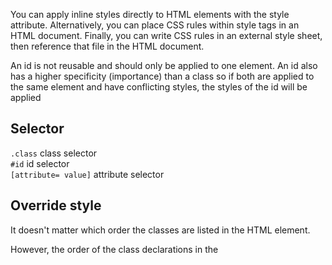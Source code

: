 You can apply inline styles directly to HTML elements with the style attribute. Alternatively, you can place CSS rules within style tags in an HTML document. Finally, you can write CSS rules in an external style sheet, then reference that file in the HTML document.  

An id is not reusable and should only be applied to one element. An id also has a higher specificity (importance) than a class so if both are applied to the same element and have conflicting styles, the styles of the id will be applied

## Selector ##

``` .class ``` class selector  
``` #id ``` id selector    
``` [attribute= value] ``` attribute selector

## Override style ##
It doesn't matter which order the classes are listed in the HTML element.   

However, the order of the class declarations in the <style> section are what is important. The second declaration will always take precedence over the first.
 
id atttribute always take precedence. 
 
